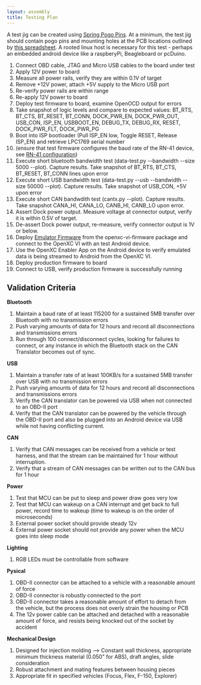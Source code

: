 ```yaml
---
layout: assembly
title: Testing Plan
---
```


A test jig can be created using [Spring Pogo
Pins](https://www.adafruit.com/products/394).  At a minimum, the test jig should
contain pogo pins and mounting holes at the PCB locations outlined by [this
spreadsheet](/assembly/pogo_location.xls).  A rooted linux host is
necessary for this test - perhaps an embedded android device like a raspberyPi,
Beagleboard or pcDuino.

1. Connect OBD cable, JTAG and Micro USB cables to the board under test
1. Apply 12V power to board
1. Measure all power rails, verify they are within 0.1V of target
1. Remove +12V power, attach +5V supply to the Micro USB port
1. Re-verify power rails are within range
1. Re-apply 12V power to board
1. Deploy test firmware to board, examine OpenOCD output for errors
1. Take snapshot of logic levels and compare to expected values: BT_RTS,
 BT_CTS, BT_RESET, BT_CONN, DOCK_PWR_EN, DOCK_PWR_OUT, USB_CON, ISP_EN,
 USBBOOT_EN, DEBUG_TX, DEBUG_RX, RESET, DOCK_PWR_FLT, DOCK_PWR_PG
1. Boot into ISP bootloader (Pull ISP_EN low, Toggle RESET, Release ISP_EN) and
 retrieve LPC1769 serial number
1. (ensure that test firmware configures the baud rate of the RN-41 device, see
 [RN-41 configuration](/firmware/rn41.html))
1. Execute short bluetooth bandwidth test (data-test.py --bandwidth --size 5000
 --plot).  Capture results.  Take snapshot of BT_RTS, BT_CTS, BT_RESET,
 BT_CONN lines upon error
1. Execute short USB bandwidth test (data-test.py --usb --bandwidth --size
 50000 --plot).  Capture results.  Take snapshot of USB_CON, +5V upon error
1.  Execute short CAN bandwdith test (cantx.py --plot).  Capture results.  Take
 snapshot CANA_HI, CANA_LO, CANB_HI, CANB_LO upon error.
1. Assert Dock power output.  Measure voltage at connector output, verify it is
 within 0.5V of target.
1. De-assert Dock power output, re-measure, verify connector output is 1V or
 below.
1. Deploy [Emulator Firmware](https://github.com/openxc/vi-firmware/releases) from the openxc-vi-firmware package and connect to the OpenXC VI with an test Android device. 
2. Use the OpenXC Enabler App on the Android device to verify emulated data is being streamed to Android from the OpenXC VI.
1. Deploy production firmware to board
1. Connect to USB, verify production firmware is successfully running

## Validation Criteria

**Bluetooth**

1. Maintain a baud rate of at least 115200 for a sustained 5MB transfer over
   Bluetooth with no transmission errors
1. Push varying amounts of data for 12 hours and record all disconnections and
   transmissions errors
1. Run through 100 connect/disconnect cycles, looking for failures to connect,
   or any instance in which the Bluetooth stack on the CAN Translator becomes
   out of sync.

**USB**

1. Maintain a transfer rate of at least 100KB/s for a sustained 5MB transfer
   over USB with no transmission errors
1. Push varying amounts of data for 12 hours and record all disconnections and
   transmissions errors
1. Verify the CAN translator can be powered via USB when not connected to an
   OBD-II port
1. Verify that the CAN translator can be powered by the vehicle through the
   OBD-II port and also be plugged into an Android device via USB while not
   having conflicting current.

**CAN**

1. Verify that CAN messages can be received from a vehicle or test harness,
   and that the stream can be maintained for 1 hour without interruption.
1. Verify that a stream of CAN messages can be written out to the CAN bus for
   1 hour

**Power**

1. Test that MCU can be put to sleep and power draw goes very low
1. Test that MCU can wakeup on a CAN interrupt and get back to full power,
   record time to wakeup (time to wakeup is on the order of microseconds)
1. External power socket should provide steady 12v
1. External power socket should not provide any power when the MCU goes into
   sleep mode

**Lighting**

1. RGB LEDs must be controllable from software

**Pysical**

1. OBD-II connector can be attached to a vehicle with a reasonable amount of
   force
1. OBD-II connector is robustly connected to the port
1. OBD-II connector takes a reasonable amount of effort to detach from the
   vehicle, but the process does not overly strain the housing or PCB
1. The 12v power cable can be attached and detached with a reasonable amount
   of force, and resists being knocked out of the socket by accident

**Mechanical Design**

1. Designed for injection molding --> Constant wall thickness, appropriate
  minimum thickness material (0.050" for ABS), draft angles, slide
  consideration
1. Robust attachment and mating features between housing pieces
1. Appropriate fit in specified vehicles (Focus, Flex, F-150, Explorer)
